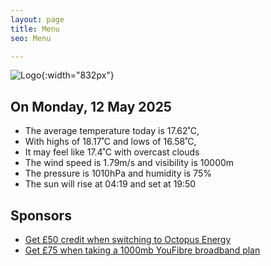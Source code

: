 ```yaml
---
layout: page
title: Menu
seo: Menu

---
```


![Logo](/images/logo.jpg){:width="832px"}

<!-- weather_marker starts -->
## On Monday, 12 May 2025

- The average temperature today is 17.62˚C,
- With highs of 18.17˚C and lows of 16.58˚C,
- It may feel like 17.4˚C with overcast clouds
- The wind speed is 1.79m/s and visibility is 10000m
- The pressure is 1010hPa and humidity is 75%
- The sun will rise at 04:19 and set at 19:50

<!-- weather_marker ends -->

## Sponsors

- [Get £50 credit when switching to Octopus Energy](https://bit.ly/3oD1nnS)
- [Get £75 when taking a 1000mb YouFibre broadband plan](https://aklam.io/91zWhU?)
